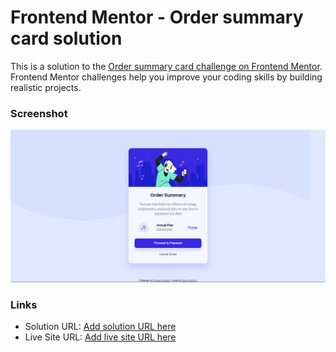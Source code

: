 # Frontend Mentor - Order summary card solution

This is a solution to the [Order summary card challenge on Frontend Mentor](https://www.frontendmentor.io/challenges/order-summary-component-QlPmajDUj). Frontend Mentor challenges help you improve your coding skills by building realistic projects. 

### Screenshot

![](./images/screenshot.png)


### Links

- Solution URL: [Add solution URL here](https://www.frontendmentor.io/solutions/order-summary-3RdrGIAgf)
- Live Site URL: [Add live site URL here](https://manuelnelson7.github.io/Order-summary-component/)

